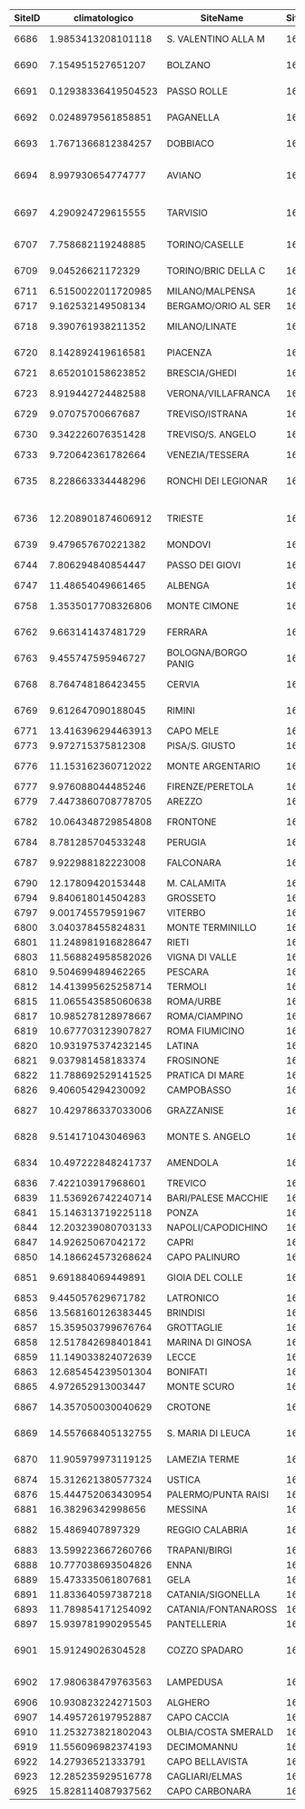 | SiteID | climatologico       | SiteName            | SiteCode | FullSiteCode | Latitude | Longitude | Elevation | cod_rete | comune                    | provincia       | County                | nome_rete | cod_reg |
|--------|---------------------|---------------------|----------|--------------|----------|-----------|-----------|----------|---------------------------|-----------------|-----------------------|-----------|---------|
| 6686   | 1.9853413208101118  | S. VALENTINO ALLA M | 160080   | 160080       | 46.75    | 10.533    | 1461      | 11       | CURON VENOSTA             | BOLZANO         | TRENTINO-ALTO ADIGE   | Sinottica | 4       |
| 6690   | 7.154951527651207   | BOLZANO             | 160200   | 160200       | 46.467   | 11.333    | 241       | 11       | BOLZANO                   | BOLZANO         | TRENTINO-ALTO ADIGE   | Sinottica | 4       |
| 6691   | 0.12938336419504523 | PASSO ROLLE         | 160210   | 160210       | 46.3     | 11.783    | 2006      | 11       | SIROR                     | TRENTO          | TRENTINO-ALTO ADIGE   | Sinottica | 4       |
| 6692   | 0.0248979561858851  | PAGANELLA           | 160220   | 160220       | 46.15    | 11.033    | 2129      | 11       | FAI DELLA PAGANELLA       | TRENTO          | TRENTINO-ALTO ADIGE   | Sinottica | 4       |
| 6693   | 1.7671366812384257  | DOBBIACO            | 160330   | 160330       | 46.733   | 12.217    | 1226      | 11       | DOBBIACO                  | BOLZANO         | TRENTINO-ALTO ADIGE   | Sinottica | 4       |
| 6694   | 8.997930654774777   | AVIANO              | 160360   | 160360       | 46.033   | 12.6      | 128       | 11       | AVIANO                    | PORDENONE       | FRIULI-VENEZIA GIULIA | NA        | 6       |
| 6697   | 4.290924729615555   | TARVISIO            | 160400   | 160400       | 46.5     | 13.583    | 778       | 11       | TARVISIO                  | UDINE           | FRIULI-VENEZIA GIULIA | Sinottica | 6       |
| 6707   | 7.758682119248885   | TORINO/CASELLE      | 160590   | 160590       | 45.217   | 7.65      | 287       | 11       | SAN MAURIZIO CANAVESE     | TORINO          | PIEMONTE              | Sinottica | 1       |
| 6709   | 9.04526621172329    | TORINO/BRIC DELLA C | 160610   | 160610       | 45.033   | 7.733     | 710       | 11       | PECETTO TORINESE          | TORINO          | PIEMONTE              | Sinottica | 1       |
| 6711   | 6.5150022011720985  | MILANO/MALPENSA     | 160660   | 160660       | 45.617   | 8.733     | 211       | 11       | FERNO                     | VARESE          | LOMBARDIA             | Sinottica | 3       |
| 6717   | 9.162532149508134   | BERGAMO/ORIO AL SER | 160760   | 160760       | 45.667   | 9.7       | 237       | 11       | ORIO AL SERIO             | BERGAMO         | LOMBARDIA             | Sinottica | 3       |
| 6718   | 9.390761938211352   | MILANO/LINATE       | 160800   | 160800       | 45.433   | 9.283     | 103       | 11       | PESCHIERA BORROMEO        | MILANO          | LOMBARDIA             | Sinottica | 3       |
| 6720   | 8.142892419616581   | PIACENZA            | 160840   | 160840       | 44.917   | 9.733     | 138       | 11       | SAN GIORGIO PIACENTINO    | PIACENZA        | EMILIA-ROMAGNA        | Sinottica | 8       |
| 6721   | 8.652010158623852   | BRESCIA/GHEDI       | 160880   | 160880       | 45.417   | 10.283    | 97        | 11       | GHEDI                     | BRESCIA         | LOMBARDIA             | Sinottica | 3       |
| 6723   | 8.919442724482588   | VERONA/VILLAFRANCA  | 160900   | 160900       | 45.383   | 10.867    | 68        | 11       | VILLAFRANCA DI VERONA     | VERONA          | VENETO                | Sinottica | 5       |
| 6729   | 9.07075700667687    | TREVISO/ISTRANA     | 160980   | 160980       | 45.683   | 12.1      | 46        | 11       | ISTRANA                   | TREVISO         | VENETO                | Sinottica | 5       |
| 6730   | 9.342226076351428   | TREVISO/S. ANGELO   | 160990   | 160990       | 45.65    | 12.183    | 23        | 11       | QUINTO DI TREVISO         | TREVISO         | VENETO                | Sinottica | 5       |
| 6733   | 9.720642361782664   | VENEZIA/TESSERA     | 161050   | 161050       | 45.5     | 12.333    | 6         | 11       | VENEZIA                   | VENEZIA         | VENETO                | Sinottica | 5       |
| 6735   | 8.228663334448296   | RONCHI DEI LEGIONAR | 161080   | 161080       | 45.817   | 13.483    | 12        | 11       | RONCHI DEI LEGIONARI      | GORIZIA         | FRIULI-VENEZIA GIULIA | Sinottica | 6       |
| 6736   | 12.208901874606912  | TRIESTE             | 161100   | 161100       | 45.65    | 13.75     | 20        | 11       | TRIESTE                   | TRIESTE         | FRIULI-VENEZIA GIULIA | Sinottica | 6       |
| 6739   | 9.479657670221382   | MONDOVI             | 161140   | 161140       | 44.383   | 7.817     | 560       | 11       | MONDOVI'                  | CUNEO           | PIEMONTE              | Sinottica | 1       |
| 6744   | 7.806294840854447   | PASSO DEI GIOVI     | 161190   | 161190       | 44.633   | 8.933     | 475       | 11       | ISOLA DEL CANTONE         | GENOVA          | LIGURIA               | Sinottica | 7       |
| 6747   | 11.48654049661465   | ALBENGA             | 161220   | 161220       | 44.05    | 8.117     | 49        | 11       | ORTOVERO                  | SAVONA          | LIGURIA               | Sinottica | 7       |
| 6758   | 1.3535017708326806  | MONTE CIMONE        | 161340   | 161340       | 44.2     | 10.7      | 2173      | 11       | RIOLUNATO                 | MODENA          | EMILIA-ROMAGNA        | Sinottica | 8       |
| 6762   | 9.663141437481729   | FERRARA             | 161380   | 161380       | 44.833   | 11.617    | 10        | 11       | FERRARA                   | FERRARA         | EMILIA-ROMAGNA        | Sinottica | 8       |
| 6763   | 9.455747595946727   | BOLOGNA/BORGO PANIG | 161400   | 161400       | 44.533   | 11.3      | 49        | 11       | BOLOGNA                   | BOLOGNA         | EMILIA-ROMAGNA        | Sinottica | 8       |
| 6768   | 8.764748186423455   | CERVIA              | 161480   | 161480       | 44.217   | 12.3      | 10        | 11       | CESENA                    | FORLI-CESENA    | EMILIA-ROMAGNA        | Sinottica | 8       |
| 6769   | 9.612647090188045   | RIMINI              | 161490   | 161490       | 44.033   | 12.617    | 13        | 11       | RIMINI                    | RIMINI          | EMILIA-ROMAGNA        | Sinottica | 8       |
| 6771   | 13.416396294463913  | CAPO MELE           | 161530   | 161530       | 43.95    | 8.167     | 221       | 11       | LAIGUEGLIA                | SAVONA          | LIGURIA               | Sinottica | 7       |
| 6773   | 9.972715375812308   | PISA/S. GIUSTO      | 161580   | 161580       | 43.683   | 10.383    | 6         | 11       | PISA                      | PISA            | TOSCANA               | Sinottica | 9       |
| 6776   | 11.153162360712022  | MONTE ARGENTARIO    | 161680   | 161680       | 42.383   | 11.167    | 631       | 11       | MONTE ARGENTARIO          | GROSSETO        | TOSCANA               | Sinottica | 9       |
| 6777   | 9.976088044485246   | FIRENZE/PERETOLA    | 161700   | 161700       | 43.8     | 11.2      | 38        | 11       | FIRENZE                   | FIRENZE         | TOSCANA               | Sinottica | 9       |
| 6779   | 7.4473860708778705  | AREZZO              | 161720   | 161720       | 43.467   | 11.85     | 249       | 11       | AREZZO                    | AREZZO          | TOSCANA               | Sinottica | 9       |
| 6782   | 10.064348729854808  | FRONTONE            | 161790   | 161790       | 43.517   | 12.733    | 574       | 11       | FRONTONE                  | PESARO E URBINO | MARCHE                | Sinottica | 11      |
| 6784   | 8.781285704533248   | PERUGIA             | 161810   | 161810       | 43.083   | 12.5      | 205       | 11       | BASTIA                    | PERUGIA         | UMBRIA                | Sinottica | 10      |
| 6787   | 9.922988182223008   | FALCONARA           | 161910   | 161910       | 43.617   | 13.367    | 10        | 11       | FALCONARA MARITTIMA       | ANCONA          | MARCHE                | Sinottica | 11      |
| 6790   | 12.17809420153448   | M. CALAMITA         | 161970   | 161970       | 42.733   | 10.4      | 397       | 11       | CAPOLIVERI                | LIVORNO         | TOSCANA               | Sinottica | 9       |
| 6794   | 9.840618014504283   | GROSSETO            | 162060   | 162060       | 42.75    | 11.067    | 7         | 11       | GROSSETO                  | GROSSETO        | TOSCANA               | Sinottica | 9       |
| 6797   | 9.001745579591967   | VITERBO             | 162160   | 162160       | 42.433   | 12.05     | 308       | 11       | VITERBO                   | VITERBO         | LAZIO                 | Sinottica | 12      |
| 6800   | 3.040378455824831   | MONTE TERMINILLO    | 162190   | 162190       | 42.467   | 12.983    | 1875      | 11       | CANTALICE                 | RIETI           | LAZIO                 | Sinottica | 12      |
| 6801   | 11.248981916828647  | RIETI               | 162210   | 162210       | 42.417   | 12.85     | 389       | 11       | RIETI                     | RIETI           | LAZIO                 | NA        | 12      |
| 6803   | 11.568824958582026  | VIGNA DI VALLE      | 162240   | 162240       | 42.083   | 12.217    | 266       | 11       | BRACCIANO                 | ROMA            | LAZIO                 | Sinottica | 12      |
| 6810   | 9.504699489462265   | PESCARA             | 162300   | 162300       | 42.433   | 14.2      | 11        | 11       | PESCARA                   | PESCARA         | ABRUZZO               | Sinottica | 13      |
| 6812   | 14.413995625258714  | TERMOLI             | 162320   | 162320       | 42       | 15        | 44        | 11       | TERMOLI                   | CAMPOBASSO      | MOLISE                | Sinottica | 14      |
| 6815   | 11.065543585060638  | ROMA/URBE           | 162350   | 162350       | 41.95    | 12.5      | 24        | 11       | FIUMICINO                 | ROMA            | LAZIO                 | Sinottica | 12      |
| 6817   | 10.985278128978667  | ROMA/CIAMPINO       | 162390   | 162390       | 41.783   | 12.583    | 105       | 11       | FIUMICINO                 | ROMA            | LAZIO                 | Sinottica | 12      |
| 6819   | 10.677703123907827  | ROMA FIUMICINO      | 162420   | 162420       | 41.8     | 12.233    | 3         | 11       | FIUMICINO                 | ROMA            | LAZIO                 | Sinottica | 12      |
| 6820   | 10.931975374232145  | LATINA              | 162430   | 162430       | 41.55    | 12.9      | 26        | 11       | LATINA                    | LATINA          | LAZIO                 | Sinottica | 12      |
| 6821   | 9.037981458183374   | FROSINONE           | 162440   | 162440       | 41.633   | 13.3      | 185       | 11       | FROSINONE                 | FROSINONE       | LAZIO                 | Sinottica | 12      |
| 6822   | 11.788692529141525  | PRATICA DI MARE     | 162450   | 162450       | 41.65    | 12.45     | 21        | 11       | POMEZIA                   | ROMA            | LAZIO                 | Sinottica | 12      |
| 6826   | 9.406054294230092   | CAMPOBASSO          | 162520   | 162520       | 41.567   | 14.65     | 807       | 11       | CAMPOBASSO                | CAMPOBASSO      | MOLISE                | Sinottica | 14      |
| 6827   | 10.429786337033006  | GRAZZANISE          | 162530   | 162530       | 41.05    | 14.067    | 10        | 11       | CANCELLO ED ARNONE        | CASERTA         | CAMPANIA              | Sinottica | 15      |
| 6828   | 9.514171043046963   | MONTE S. ANGELO     | 162580   | 162580       | 41.7     | 15.95     | 844       | 11       | MONTE SANT'ANGELO         | FOGGIA          | PUGLIA                | Sinottica | 16      |
| 6834   | 10.497222848241737  | AMENDOLA            | 162610   | 162610       | 41.533   | 15.717    | 60        | 11       | SAN GIOVANNI ROTONDO      | FOGGIA          | PUGLIA                | Sinottica | 16      |
| 6836   | 7.422103917968601   | TREVICO             | 162630   | 162630       | 41.05    | 15.233    | 1093      | 11       | TREVICO                   | AVELLINO        | CAMPANIA              | Sinottica | 15      |
| 6839   | 11.536926742240714  | BARI/PALESE MACCHIE | 162700   | 162700       | 41.133   | 16.783    | 49        | 11       | BARI                      | BARI            | PUGLIA                | Sinottica | 16      |
| 6841   | 15.146313719225118  | PONZA               | 162800   | 162800       | 40.917   | 12.95     | 185       | 11       | PONZA                     | LATINA          | LAZIO                 | Sinottica | 12      |
| 6844   | 12.203239080703133  | NAPOLI/CAPODICHINO  | 162890   | 162890       | 40.85    | 14.3      | 72        | 11       | NAPOLI                    | NAPOLI          | CAMPANIA              | Sinottica | 15      |
| 6847   | 14.92625067042172   | CAPRI               | 162940   | 162940       | 40.55    | 14.2      | 161       | 11       | ANACAPRI                  | NAPOLI          | CAMPANIA              | Sinottica | 15      |
| 6850   | 14.186624573268624  | CAPO PALINURO       | 163100   | 163100       | 40.017   | 15.283    | 185       | 11       | CENTOLA                   | SALERNO         | CAMPANIA              | Sinottica | 15      |
| 6851   | 9.691884069449891   | GIOIA DEL COLLE     | 163120   | 163120       | 40.767   | 16.933    | 350       | 11       | GIOIA DEL COLLE           | BARI            | PUGLIA                | Sinottica | 16      |
| 6853   | 9.445057629671782   | LATRONICO           | 163160   | 163160       | 40.083   | 16.017    | 896       | 11       | LATRONICO                 | POTENZA         | BASILICATA            | Sinottica | 17      |
| 6856   | 13.568160126383445  | BRINDISI            | 163200   | 163200       | 40.65    | 17.95     | 10        | 11       | BRINDISI                  | BRINDISI        | PUGLIA                | Sinottica | 16      |
| 6857   | 15.359503799676764  | GROTTAGLIE          | 163240   | 163240       | 40.517   | 17.4      | 69        | 11       | GROTTAGLIE                | TARANTO         | PUGLIA                | Sinottica | 16      |
| 6858   | 12.517842698401841  | MARINA DI GINOSA    | 163250   | 163250       | 40.433   | 16.883    | 12        | 11       | GINOSA                    | TARANTO         | PUGLIA                | Sinottica | 16      |
| 6859   | 11.149033824072639  | LECCE               | 163320   | 163320       | 40.233   | 18.15     | 61        | 11       | GALATINA                  | LECCE           | PUGLIA                | Sinottica | 16      |
| 6863   | 12.685454239501304  | BONIFATI            | 163370   | 163370       | 39.583   | 15.883    | 485       | 11       | BONIFATI                  | COSENZA         | CALABRIA              | Sinottica | 18      |
| 6865   | 4.972652913003447   | MONTE SCURO         | 163440   | 163440       | 39.333   | 16.4      | 1720      | 11       | CELICO                    | COSENZA         | CALABRIA              | Sinottica | 18      |
| 6867   | 14.357050030040629  | CROTONE             | 163500   | 163500       | 39       | 17.067    | 161       | 11       | ISOLA DI CAPO RIZZUTO     | CROTONE         | CALABRIA              | Sinottica | 18      |
| 6869   | 14.557668405132755  | S. MARIA DI LEUCA   | 163600   | 163600       | 39.817   | 18.35     | 112       | 11       | CASTRIGNANO DEL CAPO      | LECCE           | PUGLIA                | Sinottica | 16      |
| 6870   | 11.905979973119125  | LAMEZIA TERME       | 163620   | 163620       | 38.9     | 16.25     | 15        | 11       | LAMEZIA TERME             | CATANZARO       | CALABRIA              | Sinottica | 18      |
| 6874   | 15.312621380577324  | USTICA              | 164000   | 164000       | 38.7     | 13.183    | 251       | 11       | USTICA                    | PALERMO         | SICILIA               | Sinottica | 19      |
| 6876   | 15.444752063430954  | PALERMO/PUNTA RAISI | 164050   | 164050       | 38.183   | 13.1      | 21        | 11       | CINISI                    | PALERMO         | SICILIA               | Sinottica | 19      |
| 6881   | 16.38296342998656   | MESSINA             | 164200   | 164200       | 38.2     | 15.55     | 51        | 11       | MESSINA                   | MESSINA         | SICILIA               | Sinottica | 19      |
| 6882   | 15.4869407897329    | REGGIO CALABRIA     | 164220   | 164220       | 38.067   | 15.65     | 21        | 11       | REGGIO CALABRIA           | REGGIO CALABRIA | CALABRIA              | Sinottica | 18      |
| 6883   | 13.599223667260766  | TRAPANI/BIRGI       | 164290   | 164290       | 37.917   | 12.5      | 14        | 11       | MARSALA                   | TRAPANI         | SICILIA               | Sinottica | 19      |
| 6888   | 10.777038693504826  | ENNA                | 164500   | 164500       | 37.567   | 14.283    | 965       | 11       | ENNA                      | ENNA            | SICILIA               | Sinottica | 19      |
| 6889   | 15.473335061807681  | GELA                | 164530   | 164530       | 37.083   | 14.217    | 65        | 11       | GELA                      | CALTANISSETTA   | SICILIA               | Sinottica | 19      |
| 6891   | 11.833640597387218  | CATANIA/SIGONELLA   | 164590   | 164590       | 37.4     | 14.917    | 22        | 11       | LENTINI                   | SIRACUSA        | SICILIA               | Sinottica | 19      |
| 6893   | 11.789854171254092  | CATANIA/FONTANAROSS | 164600   | 164600       | 37.467   | 15.05     | 17        | 11       | CATANIA                   | CATANIA         | SICILIA               | Sinottica | 19      |
| 6897   | 15.939781990295545  | PANTELLERIA         | 164700   | 164700       | 36.817   | 11.967    | 170       | 11       | PANTELLERIA               | TRAPANI         | SICILIA               | Sinottica | 19      |
| 6901   | 15.91249026304528   | COZZO SPADARO       | 164800   | 164800       | 36.683   | 15.133    | 51        | 11       | PORTOPALO DI CAPO PASSERO | SIRACUSA        | SICILIA               | Sinottica | 19      |
| 6902   | 17.980638479763563  | LAMPEDUSA           | 164900   | 164900       | 35.5     | 12.6      | 20        | 11       | LAMPEDUSA E LINOSA        | AGRIGENTO       | SICILIA               | Sinottica | 19      |
| 6906   | 10.930823224271503  | ALGHERO             | 165200   | 165200       | 40.633   | 8.283     | 40        | 11       | ALGHERO                   | SASSARI         | SARDEGNA              | Sinottica | 20      |
| 6907   | 14.495726197952887  | CAPO CACCIA         | 165220   | 165220       | 40.567   | 8.167     | 204       | 11       | ALGHERO                   | SASSARI         | SARDEGNA              | Sinottica | 20      |
| 6910   | 11.253273821802043  | OLBIA/COSTA SMERALD | 165310   | 165310       | 40.9     | 9.517     | 13        | 11       | OLBIA                     | SASSARI         | SARDEGNA              | Sinottica | 20      |
| 6919   | 11.556096982374193  | DECIMOMANNU         | 165460   | 165460       | 39.35    | 8.967     | 28        | 11       | VILLASOR                  | CAGLIARI        | SARDEGNA              | Sinottica | 20      |
| 6922   | 14.27936521333791   | CAPO BELLAVISTA     | 165500   | 165500       | 39.933   | 9.717     | 150       | 11       | TORTOLI'                  | NUORO           | SARDEGNA              | Sinottica | 20      |
| 6923   | 12.285235929516778  | CAGLIARI/ELMAS      | 165600   | 165600       | 39.25    | 9.067     | 5         | 11       | ELMAS                     | CAGLIARI        | SARDEGNA              | Sinottica | 20      |
| 6925   | 15.828114087937562  | CAPO CARBONARA      | 165640   | 165640       | 39.1     | 9.517     | 118       | 11       | VILLASIMIUS               | CAGLIARI        | SARDEGNA              | Sinottica | 20      |
